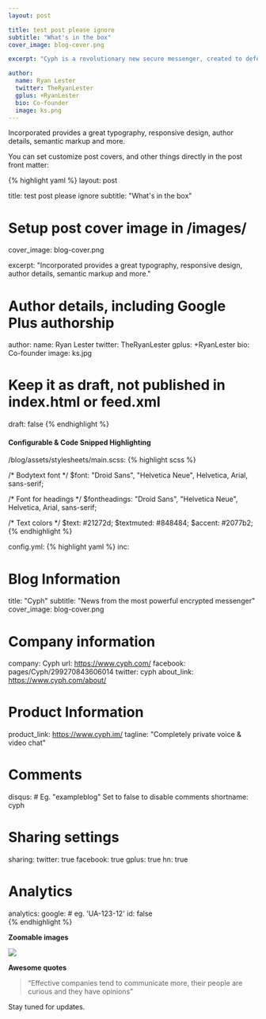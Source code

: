 ```yaml
---
layout: post

title: test post please ignore
subtitle: "What's in the box"
cover_image: blog-cover.png

excerpt: "Cyph is a revolutionary new secure messenger, created to defend the world from mass surveillance."

author:
  name: Ryan Lester
  twitter: TheRyanLester
  gplus: +RyanLester 
  bio: Co-founder
  image: ks.png
---
```


Incorporated provides a great typography, responsive design, author details, semantic markup and more.

You can set customize post covers, and other things directly in the post front matter:

{% highlight yaml %}
layout: post

title: test post please ignore
subtitle: "What's in the box"

# Setup post cover image in /images/
cover_image: blog-cover.png

excerpt: "Incorporated provides a great typography, responsive design, author details, semantic markup and more."

# Author details, including Google Plus authorship
author:
  name: Ryan Lester
  twitter: TheRyanLester
  gplus: +RyanLester 
  bio: Co-founder
  image: ks.jpg
  
# Keep it as draft, not published in index.html or feed.xml
draft: false
{% endhighlight %}

#### Configurable & Code Snipped Highlighting

/blog/assets/stylesheets/main.scss:
{% highlight scss %}

/* Bodytext font */
$font: "Droid Sans", "Helvetica Neue", Helvetica, Arial, sans-serif;

/* Font for headings */
$fontheadings: "Droid Sans", "Helvetica Neue", Helvetica, Arial, sans-serif;

/* Text colors */
$text: #21272d;
$textmuted: #848484;
$accent: #2077b2;    
{% endhighlight %}

config.yml:
{% highlight yaml %}
inc:
  # Blog Information
  title:        "Cyph"
  subtitle:     "News from the most powerful encrypted messenger"
  cover_image:  blog-cover.png
  
  # Company information
  company:      Cyph
  url:          https://www.cyph.com/
  facebook:     pages/Cyph/299270843606014
  twitter:      cyph
  about_link:   https://www.cyph.com/about/
  
  # Product Information
  product_link: https://www.cyph.im/
  tagline:      "Completely private voice &amp; video chat"
  
  # Comments
  disqus:
    # Eg. "exampleblog" Set to false to disable comments
    shortname:  cyph
  
  
  # Sharing settings
  sharing:
    twitter:    true
    facebook:   true
    gplus:      true
    hn:         true
    
  
 # Analytics     
  analytics:
    google: 
      # eg. 'UA-123-12'
      id:       false    
{% endhighlight %}

**Zoomable images**
<div class="full zoomable"><img src="/blog/images/incorporated.jpg"></div>

**Awesome quotes**
> “Effective companies tend to communicate more, their people are curious and they have opinions”

Stay tuned for updates.